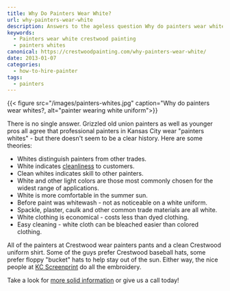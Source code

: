 ```yaml
--- 
title: Why Do Painters Wear White?
url: why-painters-wear-white
description: Answers to the ageless question Why do painters wear white?
keywords:
  - Painters wear white crestwood painting
  - painters whites
canonical: https://crestwoodpainting.com/why-painters-wear-white/
date: 2013-01-07
categories:
  - how-to-hire-painter
tags:
  - painters
---  
```


{{< figure src="/images/painters-whites.jpg" caption="Why do painters wear whites?, alt="painter wearing white uniform">}}

There is no single answer. Grizzled old union painters as well as younger pros all agree that professional painters in Kansas City wear "painters whites" - but there doesn't seem to be a clear history. Here are some theories:

- Whites distinguish painters from other trades.
- White indicates [cleanliness](/reviews/) to customers.
- Clean whites indicates skill to other painters.
- White and other light colors are those most commonly chosen for the widest range of applications.
- White is more comfortable in the summer sun.
- Before paint was whitewash - not as noticeable on a white uniform.
- Spackle, plaster, caulk and other common trade materials are all white.
- White clothing is economical - costs less than dyed clothing.
- Easy cleaning - white cloth can be bleached easier than colored clothing.

All of the painters at Crestwood wear painters pants and a clean Crestwood uniform shirt. Some of the guys prefer Crestwood baseball hats, some prefer floppy "bucket" hats to help stay out of the sun. Either way, the nice people at [KC Screenprint](http://www.kcscreenprint.com/) do all the embroidery.

Take a look for [more solid information](/12-questions-ask-painter/ "12 Questions to Ask Before You Hire a Painter") or give us a call today!
